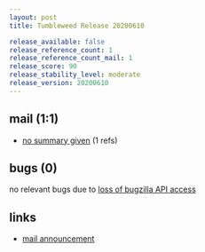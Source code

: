 ```yaml
---
layout: post
title: Tumbleweed Release 20200610

release_available: false
release_reference_count: 1
release_reference_count_mail: 1
release_score: 90
release_stability_level: moderate
release_version: 20200610
---
```


## mail (1:1)

- [no summary given](https://github.com/boombatower/tumbleweed-review/issues/10) (1 refs)

## bugs (0)

<!--more-->

no relevant bugs due to [loss of bugzilla API access](https://bugzilla.opensuse.org/show_bug.cgi?id=1157722)



## links

- [mail announcement](https://github.com/boombatower/tumbleweed-review/issues/10)
